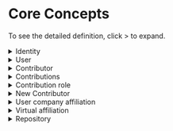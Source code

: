 # Core Concepts

To see the detailed definition, click > to expand.

<details>

<summary>Identity</summary>

Identity is coming from connectors and is a kind of user account in a specific data source.

This can be for example somebody's GitHub profile, git identity, Slack account, etc.

Identity can be claimed by a [user](core-concepts.md#user). A single [user](core-concepts.md#user) can have multiple identities in different data sources or even multiple identities of the same data source type.

Identity is unclaimed if it is not yet assigned to any user.

Identity can be marked as bot.

Identity has a data source type and the following properties:

* Data source.
* Is a bot flag.
* Email address (optional).
* Name (optional).
* User name (optional).
* Avatar URL (optional).

</details>

<details>

<summary>User</summary>

The user is an LFX profile. The user will have an LFID and can claim [identities](core-concepts.md#identity).

</details>

<details>

<summary>Contributor</summary>

A contributor is defined as someone who makes a [contribution](core-concepts.md#contributions).

A contributor is either an unclaimed [identity ](core-concepts.md#identity)or a set of claimed identities (under a single [user](core-concepts.md#user)).

</details>

<details>

<summary>Contributions</summary>

Contribution is a kind of activity depending on the data source type.

We only consider activities on repositories that are not disabled and have Insights enabled.

Currently, the contribution is defined as any of the following:

* Authoring, Co-Authoring, or committing a git commit.
* Creating/editing confluence page or attachment.
* Approving/Reviewing a Gerrit changeset/approval.
* Creating/Closing/Merging/Editing a Gerrit changeset.
* Adding/Editing a Gerrit comment.
* Creating/Committing a gerrit patchset.
* Creating/Closing/Editing a Github/Jira/Bugzilla issue.
* Commenting on a Gerrit/Jira/Bugzilla issue.
* GitHub/Jira/Buzzilla assignment.
* Creating/Closing/Merging/Editing a GitHub pull request.
* GitHub pull request assignment.
* Commenting on a GitHub pull request.
* Editing/Deleting a GitHub comment.
* Reviewing/Approving/Rejecting/Requesting changes on a GitHub pull request.
* Being requested a GitHub pull request reviewer.
* Pusher
* Watcher

**Note:** Various reaction types such as GitHub reaction to comment/Issue/PR as contributions are not counted.

</details>

<details>

<summary>Contribution role</summary>



</details>

<details>

<summary>New Contributor</summary>

A new contributor is someone who contributes the first [contribution](https://github.com/LF-Engineering/lfx-insights-ui/blob/main/DEFINITIONS.md#contribution) in a specific time range and can also be in a particular project.

This means that a given [contributor](https://github.com/LF-Engineering/lfx-insights-ui/blob/main/DEFINITIONS.md#contributor) should not have any [contributions](https://github.com/LF-Engineering/lfx-insights-ui/blob/main/DEFINITIONS.md#contribution) before the current time range start date (for a specific project, we consider a given project's new contributors).

</details>

<details>

<summary>User company affiliation</summary>

Users can have multiple company affiliations. Each affiliation has:

* Date range affiliation starts on a given date and ends on a given date. Both the start and end dates can be unlimited.
* Project affiliations are specific to a project, so users can have different company affiliations for different projects.
* Organization.

User affiliations are defined at the user level, so they apply to all claimed identities of users.

</details>

<details>

<summary>Virtual affiliation</summary>

Virtual affiliations are defined only for unclaimed non-bot identities, so an identity cannot be a bot and cannot be linked to a user.

An identity is virtually affiliated with a company when the [identity](https://github.com/LF-Engineering/lfx-insights-ui/blob/main/DEFINITIONS.md#identity)'s email address domain matches the organization domain defined in a special _org\_domain_ table.

Those _virtual affiliations_ are not project specific and have no time ranges.

They are just helpers to allow finding more company affiliations.

</details>

<details>

<summary>Repository</summary>



</details>
